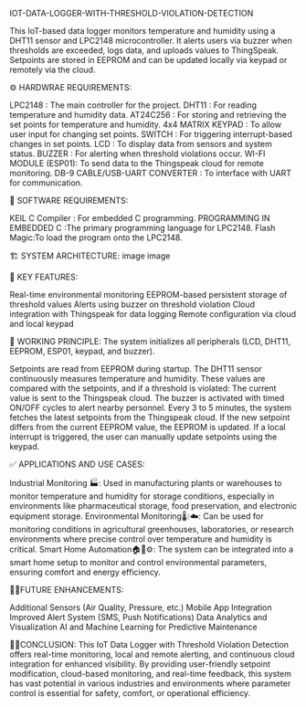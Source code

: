 IOT-DATA-LOGGER-WITH-THRESHOLD-VIOLATION-DETECTION

This IoT-based data logger monitors temperature and humidity using a DHT11 sensor and LPC2148 microcontroller. It alerts users via buzzer when thresholds are exceeded, logs data, and uploads values to ThingSpeak. Setpoints are stored in EEPROM and can be updated locally via keypad or remotely via the cloud.

⚙️ HARDWRAE REQUIREMENTS:

LPC2148 : The main controller for the project.
DHT11 : For reading temperature and humidity data.
AT24C256 : For storing and retrieving the set points for temperature and humidity.
4x4 MATRIX KEYPAD : To allow user input for changing set points.
SWITCH : For triggering interrupt-based changes in set points.
LCD : To display data from sensors and system status.
BUZZER : For alerting when threshold violations occur.
WI-FI MODULE (ESP01): To send data to the Thingspeak cloud for remote monitoring.
DB-9 CABLE/USB-UART CONVERTER : To interface with UART for communication.

💾 SOFTWARE REQUIREMENTS:

KEIL C Compiler : For embedded C programming.
PROGRAMMING IN EMBEDDED C :The primary programming language for LPC2148.
Flash Magic:To load the program onto the LPC2148.

🏗️ SYSTEM ARCHITECTURE: image image

🔑 KEY FEATURES:

Real-time environmental monitoring
EEPROM-based persistent storage of threshold values
Alerts using buzzer on threshold violation
Cloud integration with Thingspeak for data logging
Remote configuration via cloud and local keypad

🔁 WORKING PRINCIPLE: The system initializes all peripherals (LCD, DHT11, EEPROM, ESP01, keypad, and buzzer).

Setpoints are read from EEPROM during startup.
The DHT11 sensor continuously measures temperature and humidity.
These values are compared with the setpoints, and if a threshold is violated:
    The current value is sent to the Thingspeak cloud.
    The buzzer is activated with timed ON/OFF cycles to alert nearby personnel.
Every 3 to 5 minutes, the system fetches the latest setpoints from the Thingspeak cloud.
If the new setpoint differs from the current EEPROM value, the EEPROM is updated.
If a local interrupt is triggered, the user can manually update setpoints using the keypad.

✅ APPLICATIONS AND USE CASES:

Industrial Monitoring 🏭: Used in manufacturing plants or warehouses to monitor temperature and humidity for storage conditions, especially in environments like pharmaceutical storage, food preservation, and electronic equipment storage.
Environmental Monitoring🌡️💧☁️: Can be used for monitoring conditions in agricultural greenhouses, laboratories, or research environments where precise control over temperature and humidity is critical.
Smart Home Automation🏠📱⚙️: The system can be integrated into a smart home setup to monitor and control environmental parameters, ensuring comfort and energy efficiency.

🚀🧠FUTURE ENHANCEMENTS:

Additional Sensors (Air Quality, Pressure, etc.)
Mobile App Integration
Improved Alert System (SMS, Push Notifications)
Data Analytics and Visualization
AI and Machine Learning for Predictive Maintenance

📝📌CONCLUSION: This IoT Data Logger with Threshold Violation Detection offers real-time monitoring, local and remote alerting, and continuous cloud integration for enhanced visibility. By providing user-friendly setpoint modification, cloud-based monitoring, and real-time feedback, this system has vast potential in various industries and environments where parameter control is essential for safety, comfort, or operational efficiency.

